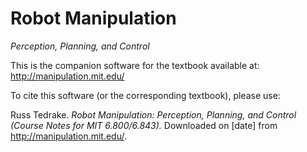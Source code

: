 <!-- Remember, this produces the front page on github, dockerhub, and pypi. -->

# Robot Manipulation

*Perception, Planning, and Control*

This is the companion software for the textbook available at:
http://manipulation.mit.edu/

To cite this software (or the corresponding textbook), please use:

Russ Tedrake. _Robot Manipulation: Perception, Planning, and Control (Course
Notes for MIT 6.800/6.843)._ Downloaded on [date] from <http://manipulation.mit.edu/>.
